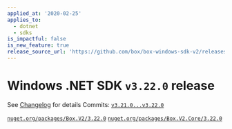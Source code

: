 ```yaml
---
applied_at: '2020-02-25'
applies_to:
  - dotnet
  - sdks
is_impactful: false
is_new_feature: true
release_source_url: 'https://github.com/box/box-windows-sdk-v2/releases/tag/v3.22.0'
---
```


# Windows .NET SDK `v3.22.0` release

See [Changelog](https://github.com/box/box-windows-sdk-v2/blob/master/CHANGELOG.md#3220-2020-02-25) for details
Commits: [`v3.21.0...v3.22.0`](https://github.com/box/box-windows-sdk-v2/compare/`v3.21.0...v3.22.0`)

[`nuget.org/packages/Box.V2/3.22.0`](https://www.nuget.org/packages/Box.V2/3.22.0)
[`nuget.org/packages/Box.V2.Core/3.22.0`](https://www.nuget.org/packages/Box.V2.Core/3.22.0)
